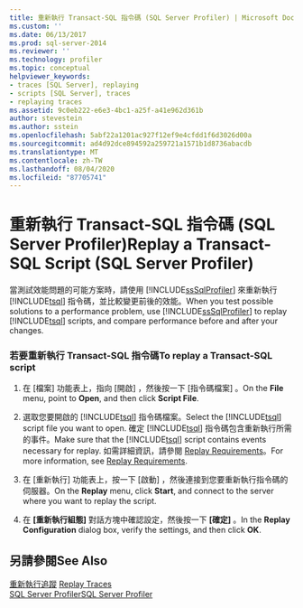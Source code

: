 ```yaml
---
title: 重新執行 Transact-SQL 指令碼 (SQL Server Profiler) | Microsoft Docs
ms.custom: ''
ms.date: 06/13/2017
ms.prod: sql-server-2014
ms.reviewer: ''
ms.technology: profiler
ms.topic: conceptual
helpviewer_keywords:
- traces [SQL Server], replaying
- scripts [SQL Server], traces
- replaying traces
ms.assetid: 9c0eb222-e6e3-4bc1-a25f-a41e962d361b
author: stevestein
ms.author: sstein
ms.openlocfilehash: 5abf22a1201ac927f12ef9e4cfdd1f6d3026d00a
ms.sourcegitcommit: ad4d92dce894592a259721a1571b1d8736abacdb
ms.translationtype: MT
ms.contentlocale: zh-TW
ms.lasthandoff: 08/04/2020
ms.locfileid: "87705741"
---
```

# <a name="replay-a-transact-sql-script-sql-server-profiler"></a><span data-ttu-id="814fd-102">重新執行 Transact-SQL 指令碼 (SQL Server Profiler)</span><span class="sxs-lookup"><span data-stu-id="814fd-102">Replay a Transact-SQL Script (SQL Server Profiler)</span></span>
  <span data-ttu-id="814fd-103">當測試效能問題的可能方案時，請使用 [!INCLUDE[ssSqlProfiler](../../includes/sssqlprofiler-md.md)] 來重新執行 [!INCLUDE[tsql](../../includes/tsql-md.md)] 指令碼，並比較變更前後的效能。</span><span class="sxs-lookup"><span data-stu-id="814fd-103">When you test possible solutions to a performance problem, use [!INCLUDE[ssSqlProfiler](../../includes/sssqlprofiler-md.md)] to replay [!INCLUDE[tsql](../../includes/tsql-md.md)] scripts, and compare performance before and after your changes.</span></span>  
  
### <a name="to-replay-a-transact-sql-script"></a><span data-ttu-id="814fd-104">若要重新執行 Transact-SQL 指令碼</span><span class="sxs-lookup"><span data-stu-id="814fd-104">To replay a Transact-SQL script</span></span>  
  
1.  <span data-ttu-id="814fd-105">在 [檔案]  功能表上，指向 [開啟]  ，然後按一下 [指令碼檔案]  。</span><span class="sxs-lookup"><span data-stu-id="814fd-105">On the **File** menu, point to **Open**, and then click **Script File**.</span></span>  
  
2.  <span data-ttu-id="814fd-106">選取您要開啟的 [!INCLUDE[tsql](../../includes/tsql-md.md)] 指令碼檔案。</span><span class="sxs-lookup"><span data-stu-id="814fd-106">Select the [!INCLUDE[tsql](../../includes/tsql-md.md)] script file you want to open.</span></span> <span data-ttu-id="814fd-107">確定 [!INCLUDE[tsql](../../includes/tsql-md.md)] 指令碼包含重新執行所需的事件。</span><span class="sxs-lookup"><span data-stu-id="814fd-107">Make sure that the [!INCLUDE[tsql](../../includes/tsql-md.md)] script contains events necessary for replay.</span></span> <span data-ttu-id="814fd-108">如需詳細資訊，請參閱 [Replay Requirements](replay-requirements.md)。</span><span class="sxs-lookup"><span data-stu-id="814fd-108">For more information, see [Replay Requirements](replay-requirements.md).</span></span>  
  
3.  <span data-ttu-id="814fd-109">在 [重新執行]  功能表上，按一下 [啟動]  ，然後連接到您要重新執行指令碼的伺服器。</span><span class="sxs-lookup"><span data-stu-id="814fd-109">On the **Replay** menu, click **Start**, and connect to the server where you want to replay the script.</span></span>  
  
4.  <span data-ttu-id="814fd-110">在 **[重新執行組態]** 對話方塊中確認設定，然後按一下 **[確定]** 。</span><span class="sxs-lookup"><span data-stu-id="814fd-110">In the **Replay Configuration** dialog box, verify the settings, and then click **OK**.</span></span>  
  
## <a name="see-also"></a><span data-ttu-id="814fd-111">另請參閱</span><span class="sxs-lookup"><span data-stu-id="814fd-111">See Also</span></span>  
 <span data-ttu-id="814fd-112">[重新執行追蹤](replay-traces.md) </span><span class="sxs-lookup"><span data-stu-id="814fd-112">[Replay Traces](replay-traces.md) </span></span>  
 [<span data-ttu-id="814fd-113">SQL Server Profiler</span><span class="sxs-lookup"><span data-stu-id="814fd-113">SQL Server Profiler</span></span>](sql-server-profiler.md)  
  
  
